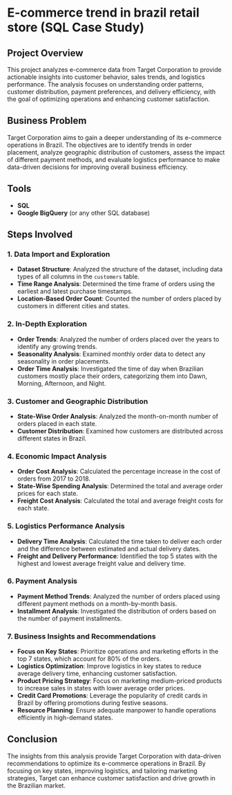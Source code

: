 # E-commerce trend in brazil retail store (SQL Case Study)

## Project Overview

This project analyzes e-commerce data from Target Corporation to provide actionable insights into customer behavior, sales trends, and logistics performance. The analysis focuses on understanding order patterns, customer distribution, payment preferences, and delivery efficiency, with the goal of optimizing operations and enhancing customer satisfaction.

## Business Problem

Target Corporation aims to gain a deeper understanding of its e-commerce operations in Brazil. The objectives are to identify trends in order placement, analyze geographic distribution of customers, assess the impact of different payment methods, and evaluate logistics performance to make data-driven decisions for improving overall business efficiency.

## Tools

- **SQL**
- **Google BigQuery** (or any other SQL database)

## Steps Involved

### 1. Data Import and Exploration
- **Dataset Structure**: Analyzed the structure of the dataset, including data types of all columns in the `customers` table.
- **Time Range Analysis**: Determined the time frame of orders using the earliest and latest purchase timestamps.
- **Location-Based Order Count**: Counted the number of orders placed by customers in different cities and states.

### 2. In-Depth Exploration
- **Order Trends**: Analyzed the number of orders placed over the years to identify any growing trends.
- **Seasonality Analysis**: Examined monthly order data to detect any seasonality in order placements.
- **Order Time Analysis**: Investigated the time of day when Brazilian customers mostly place their orders, categorizing them into Dawn, Morning, Afternoon, and Night.

### 3. Customer and Geographic Distribution
- **State-Wise Order Analysis**: Analyzed the month-on-month number of orders placed in each state.
- **Customer Distribution**: Examined how customers are distributed across different states in Brazil.

### 4. Economic Impact Analysis
- **Order Cost Analysis**: Calculated the percentage increase in the cost of orders from 2017 to 2018.
- **State-Wise Spending Analysis**: Determined the total and average order prices for each state.
- **Freight Cost Analysis**: Calculated the total and average freight costs for each state.

### 5. Logistics Performance Analysis
- **Delivery Time Analysis**: Calculated the time taken to deliver each order and the difference between estimated and actual delivery dates.
- **Freight and Delivery Performance**: Identified the top 5 states with the highest and lowest average freight value and delivery time.

### 6. Payment Analysis
- **Payment Method Trends**: Analyzed the number of orders placed using different payment methods on a month-by-month basis.
- **Installment Analysis**: Investigated the distribution of orders based on the number of payment installments.

### 7. Business Insights and Recommendations
- **Focus on Key States**: Prioritize operations and marketing efforts in the top 7 states, which account for 80% of the orders.
- **Logistics Optimization**: Improve logistics in key states to reduce average delivery time, enhancing customer satisfaction.
- **Product Pricing Strategy**: Focus on marketing medium-priced products to increase sales in states with lower average order prices.
- **Credit Card Promotions**: Leverage the popularity of credit cards in Brazil by offering promotions during festive seasons.
- **Resource Planning**: Ensure adequate manpower to handle operations efficiently in high-demand states.

## Conclusion

The insights from this analysis provide Target Corporation with data-driven recommendations to optimize its e-commerce operations in Brazil. By focusing on key states, improving logistics, and tailoring marketing strategies, Target can enhance customer satisfaction and drive growth in the Brazilian market.
